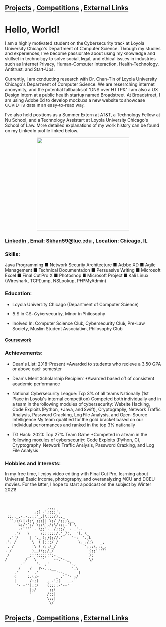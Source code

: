 ## [Projects](https://skhan59.github.io/projects) , [Competitions](https://skhan59.github.io/competitions) , [External Links](https://skhan59.github.io/ExternalLinks) 

# Hello, World!

I am a highly motivated student on the Cybersecurity track at Loyola University Chicago's Department of Computer Science. Through my studies and experiences, I've become passionate about using my knowledge and skillset in technology to solve social, legal, and ethical issues in industries such as Internet Privacy, Human-Computer Interaction, Health-Technology, Antitrust, and Start-Ups.

Currently, I am conducting research with Dr. Chan-Tin of Loyola University Chicago's Department of Computer Science. We are researching internet anonymity, and the potential fallbacks of 'DNS over HTTPS.' I am also a UX Design Intern at a public health startup named Broadstreet. At Broadstreet, I am using Adobe Xd to develop mockups a new website to showcase COVID-19 data in an easy-to-read way.

I’ve also held positions as a Summer Extern at AT&T, a Technology Fellow at Nu School, and a Technology Assistant at Loyola University Chicago's School of Law. More detailed explanations of my work history can be found on my LinkedIn profile linked below.


<p align="center">
  <img width="300" height="300" src="https://avatars2.githubusercontent.com/u/45646815?s=400&u=a7211a3e1383ae0a9e09127f4cb8d03fbe51f8db&v=4">
</p>

### [LinkedIn](https://www.linkedin.com/in/saad-khan-508421176/) , Email: Skhan59@luc.edu , Location: Chicago, IL

### Skills:
Java Programming ■ Network Security Architecture ■ Adobe XD ■ Agile Management ■ Technical Documentation ■ Persuasive Writing ■	Microsoft Excel ■	Final Cut Pro X ■	Photoshop ■	Microsoft Project ■	Kali Linux (Wireshark, TCPDump, NSLookup, PHPMyAdmin)


### Education: 

- Loyola University Chicago (Department of Computer Science)

- B.S in CS: Cybersecurity, Minor in Philosophy

- Inolved In: Computer Science Club, Cybersecurity Club, Pre-Law Society, Muslim Student Association, Philosophy Club

#### [Coursework](https://www.skhan59.github.io/coursework.md)

### Achievements: 

- Dean's List: 2018-Present 
  *Awarded to students who recieve a 3.50 GPA or above each semester

- Dean's Merit Scholarship Recipient
  *Awarded based off of consistent academic performance

- National Cybersecurity League: Top 3% of all teams Nationally (1st Place in Loyola's internal competition)
  Competed both individually and in a team in the following modules of cybersecurity: Website Hacking, Code Exploits (Python,
  *Java, and Swift), Cryptography, Network Traffic Analysis, Password Cracking, Log File Analysis, and Open-Source Intelligence My team qualified for the gold bracket based on our individual performances and ranked in the top 3% nationally

- TG Hack: 2020: Top 27% Team Game
  *Competed in a team in the following modules of cybersecurity: Code Exploits (Python, C), Cryptography, Network Traffic Analysis, Password Cracking, and Log File Analysis
  
### Hobbies and Interests: 

In my free time, I enjoy video editing with Final Cut Pro, learning about Universal Basic Income, photography, and overanalyzing MCU and DCEU movies. For the latter, I hope to start a podcast on the subject by Winter 2021!


<pre><code>
                      
                   ,,,, 
             ,;) .';;;;',
 ;;,,_,-.-.,;;'_,|\;;;/),,_
  `';;/:|:);{ ;;;|| \;/ /;;;\__
      L;/-';/ \;;\',/;\/;;;.') \
      .:`''` - \;;'.__/;;;/  . _'-._ 
    .'/   \     \;;;;;;/.'_7:.  '). \_
  .''/     | '._ );}{;//.'    '-:  '.,L
.'. /       \  ( |;;;/_/         \._./;\   _,
 . /        |\ ( /;;/_/             ';;;\,;;_,
. /         )__(/;;/_/                (;;'''''
 /        _;:':;;;;:';-._             );
/        /   \  `'`   --.'-._         \/
       .'     '.  ,'         '-,
      /    /   r--,..__       '.\
    .'    '  .'        '--._     ]
    (     :.(;>        _ .' '- ;/
    |      /:;(    ,_.';(   __.'
     '- -'"|;:/    (;;;;-'--'
           |;/      ;;(
           ''      /;;|
                   \;;|
                    \/
</code></pre>

## [Projects](https://skhan59.github.io/projects) , [Competitions](https://skhan59.github.io/competitions) , [External Links](https://skhan59.github.io/ExternalLinks) 
